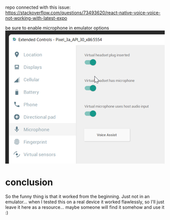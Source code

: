 repo connected with this issue: https://stackoverflow.com/questions/73493620/react-native-voice-voice-not-working-with-latest-expo

be sure to enable microphone in emulator options
![img.png](assets/img.png)

# conclusion
So the funny thing is that it worked from the beginning. Just not in an emulator... when I tested this on a real device it worked flawlessly, so I'll just leave it here as a 
resource... maybe someone will find it somehow and use it :) 
